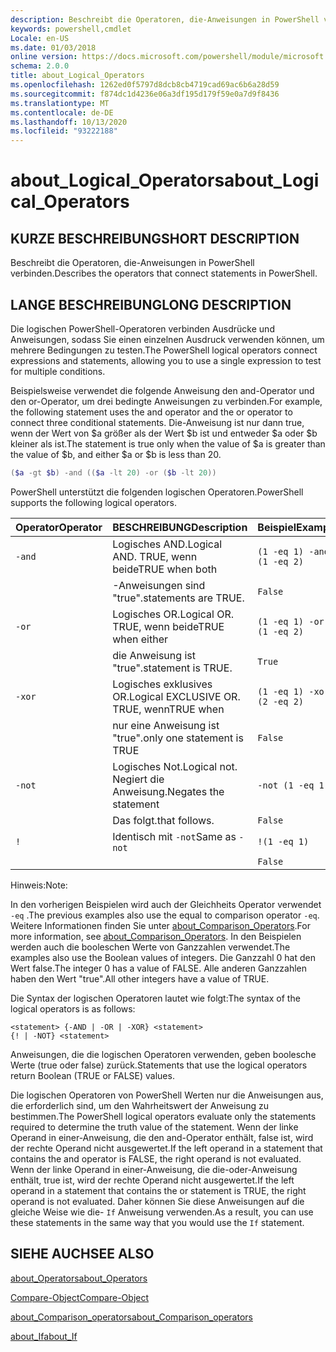 ```yaml
---
description: Beschreibt die Operatoren, die-Anweisungen in PowerShell verbinden.
keywords: powershell,cmdlet
Locale: en-US
ms.date: 01/03/2018
online version: https://docs.microsoft.com/powershell/module/microsoft.powershell.core/about/about_logical_operators?view=powershell-7&WT.mc_id=ps-gethelp
schema: 2.0.0
title: about_Logical_Operators
ms.openlocfilehash: 1262ed0f5797d8dcb8cb4719cad69ac6b6a28d59
ms.sourcegitcommit: f874dc1d4236e06a3df195d179f59e0a7d9f8436
ms.translationtype: MT
ms.contentlocale: de-DE
ms.lasthandoff: 10/13/2020
ms.locfileid: "93222188"
---
```

# <a name="about_logical_operators"></a><span data-ttu-id="d9a8d-104">about_Logical_Operators</span><span class="sxs-lookup"><span data-stu-id="d9a8d-104">about_Logical_Operators</span></span>

## <a name="short-description"></a><span data-ttu-id="d9a8d-105">KURZE BESCHREIBUNG</span><span class="sxs-lookup"><span data-stu-id="d9a8d-105">SHORT DESCRIPTION</span></span>
<span data-ttu-id="d9a8d-106">Beschreibt die Operatoren, die-Anweisungen in PowerShell verbinden.</span><span class="sxs-lookup"><span data-stu-id="d9a8d-106">Describes the operators that connect statements in PowerShell.</span></span>

## <a name="long-description"></a><span data-ttu-id="d9a8d-107">LANGE BESCHREIBUNG</span><span class="sxs-lookup"><span data-stu-id="d9a8d-107">LONG DESCRIPTION</span></span>

<span data-ttu-id="d9a8d-108">Die logischen PowerShell-Operatoren verbinden Ausdrücke und Anweisungen, sodass Sie einen einzelnen Ausdruck verwenden können, um mehrere Bedingungen zu testen.</span><span class="sxs-lookup"><span data-stu-id="d9a8d-108">The PowerShell logical operators connect expressions and statements, allowing you to use a single expression to test for multiple conditions.</span></span>

<span data-ttu-id="d9a8d-109">Beispielsweise verwendet die folgende Anweisung den and-Operator und den or-Operator, um drei bedingte Anweisungen zu verbinden.</span><span class="sxs-lookup"><span data-stu-id="d9a8d-109">For example, the following statement uses the and operator and the or operator to connect three conditional statements.</span></span> <span data-ttu-id="d9a8d-110">Die-Anweisung ist nur dann true, wenn der Wert von $a größer als der Wert $b ist und entweder $a oder $b kleiner als ist.</span><span class="sxs-lookup"><span data-stu-id="d9a8d-110">The statement is true only when the value of $a is greater than the value of $b, and either $a or $b is less than</span></span>
20.

```powershell
($a -gt $b) -and (($a -lt 20) -or ($b -lt 20))
```

<span data-ttu-id="d9a8d-111">PowerShell unterstützt die folgenden logischen Operatoren.</span><span class="sxs-lookup"><span data-stu-id="d9a8d-111">PowerShell supports the following logical operators.</span></span>

|<span data-ttu-id="d9a8d-112">Operator</span><span class="sxs-lookup"><span data-stu-id="d9a8d-112">Operator</span></span>|<span data-ttu-id="d9a8d-113">BESCHREIBUNG</span><span class="sxs-lookup"><span data-stu-id="d9a8d-113">Description</span></span>                        |<span data-ttu-id="d9a8d-114">Beispiel</span><span class="sxs-lookup"><span data-stu-id="d9a8d-114">Example</span></span>                   |
|--------|-----------------------------------|--------------------------|
|`-and`  |<span data-ttu-id="d9a8d-115">Logisches AND.</span><span class="sxs-lookup"><span data-stu-id="d9a8d-115">Logical AND.</span></span> <span data-ttu-id="d9a8d-116">TRUE, wenn beide</span><span class="sxs-lookup"><span data-stu-id="d9a8d-116">TRUE when both</span></span>        |`(1 -eq 1) -and (1 -eq 2)`|
|        |<span data-ttu-id="d9a8d-117">-Anweisungen sind "true".</span><span class="sxs-lookup"><span data-stu-id="d9a8d-117">statements are TRUE.</span></span>               |`False`                   |
|`-or`   |<span data-ttu-id="d9a8d-118">Logisches OR.</span><span class="sxs-lookup"><span data-stu-id="d9a8d-118">Logical OR.</span></span> <span data-ttu-id="d9a8d-119">TRUE, wenn beide</span><span class="sxs-lookup"><span data-stu-id="d9a8d-119">TRUE when either</span></span>       |`(1 -eq 1) -or (1 -eq 2)` |
|        |<span data-ttu-id="d9a8d-120">die Anweisung ist "true".</span><span class="sxs-lookup"><span data-stu-id="d9a8d-120">statement is TRUE.</span></span>                 |`True`                    |
|`-xor`  |<span data-ttu-id="d9a8d-121">Logisches exklusives OR.</span><span class="sxs-lookup"><span data-stu-id="d9a8d-121">Logical EXCLUSIVE OR.</span></span> <span data-ttu-id="d9a8d-122">TRUE, wenn</span><span class="sxs-lookup"><span data-stu-id="d9a8d-122">TRUE when</span></span>    |`(1 -eq 1) -xor (2 -eq 2)`|
|        |<span data-ttu-id="d9a8d-123">nur eine Anweisung ist "true".</span><span class="sxs-lookup"><span data-stu-id="d9a8d-123">only one statement is TRUE</span></span>         |`False`                   |
|`-not`  |<span data-ttu-id="d9a8d-124">Logisches Not.</span><span class="sxs-lookup"><span data-stu-id="d9a8d-124">Logical not.</span></span> <span data-ttu-id="d9a8d-125">Negiert die Anweisung.</span><span class="sxs-lookup"><span data-stu-id="d9a8d-125">Negates the statement</span></span> |`-not (1 -eq 1)`          |
|        |<span data-ttu-id="d9a8d-126">Das folgt.</span><span class="sxs-lookup"><span data-stu-id="d9a8d-126">that follows.</span></span>                      |`False`                   |
|`!`     |<span data-ttu-id="d9a8d-127">Identisch mit `-not`</span><span class="sxs-lookup"><span data-stu-id="d9a8d-127">Same as `-not`</span></span>                     |`!(1 -eq 1)`              |
|        |                                   |`False`                   |

 <span data-ttu-id="d9a8d-128">Hinweis:</span><span class="sxs-lookup"><span data-stu-id="d9a8d-128">Note:</span></span>

<span data-ttu-id="d9a8d-129">In den vorherigen Beispielen wird auch der Gleichheits Operator verwendet `-eq` .</span><span class="sxs-lookup"><span data-stu-id="d9a8d-129">The previous examples also use the equal to comparison operator `-eq`.</span></span> <span data-ttu-id="d9a8d-130">Weitere Informationen finden Sie unter [about_Comparison_Operators](about_Comparison_Operators.md).</span><span class="sxs-lookup"><span data-stu-id="d9a8d-130">For more information, see [about_Comparison_Operators](about_Comparison_Operators.md).</span></span> <span data-ttu-id="d9a8d-131">In den Beispielen werden auch die booleschen Werte von Ganzzahlen verwendet.</span><span class="sxs-lookup"><span data-stu-id="d9a8d-131">The examples also use the Boolean values of integers.</span></span> <span data-ttu-id="d9a8d-132">Die Ganzzahl 0 hat den Wert false.</span><span class="sxs-lookup"><span data-stu-id="d9a8d-132">The integer 0 has a value of FALSE.</span></span> <span data-ttu-id="d9a8d-133">Alle anderen Ganzzahlen haben den Wert "true".</span><span class="sxs-lookup"><span data-stu-id="d9a8d-133">All other integers have a value of TRUE.</span></span>

<span data-ttu-id="d9a8d-134">Die Syntax der logischen Operatoren lautet wie folgt:</span><span class="sxs-lookup"><span data-stu-id="d9a8d-134">The syntax of the logical operators is as follows:</span></span>

```
<statement> {-AND | -OR | -XOR} <statement>
{! | -NOT} <statement>
```

<span data-ttu-id="d9a8d-135">Anweisungen, die die logischen Operatoren verwenden, geben boolesche Werte (true oder false) zurück.</span><span class="sxs-lookup"><span data-stu-id="d9a8d-135">Statements that use the logical operators return Boolean (TRUE or FALSE) values.</span></span>

<span data-ttu-id="d9a8d-136">Die logischen Operatoren von PowerShell Werten nur die Anweisungen aus, die erforderlich sind, um den Wahrheitswert der Anweisung zu bestimmen.</span><span class="sxs-lookup"><span data-stu-id="d9a8d-136">The PowerShell logical operators evaluate only the statements required to determine the truth value of the statement.</span></span> <span data-ttu-id="d9a8d-137">Wenn der linke Operand in einer-Anweisung, die den and-Operator enthält, false ist, wird der rechte Operand nicht ausgewertet.</span><span class="sxs-lookup"><span data-stu-id="d9a8d-137">If the left operand in a statement that contains the and operator is FALSE, the right operand is not evaluated.</span></span>
<span data-ttu-id="d9a8d-138">Wenn der linke Operand in einer-Anweisung, die die-oder-Anweisung enthält, true ist, wird der rechte Operand nicht ausgewertet.</span><span class="sxs-lookup"><span data-stu-id="d9a8d-138">If the left operand in a statement that contains the or statement is TRUE, the right operand is not evaluated.</span></span> <span data-ttu-id="d9a8d-139">Daher können Sie diese Anweisungen auf die gleiche Weise wie die- `If` Anweisung verwenden.</span><span class="sxs-lookup"><span data-stu-id="d9a8d-139">As a result, you can use these statements in the same way that you would use the `If` statement.</span></span>

## <a name="see-also"></a><span data-ttu-id="d9a8d-140">SIEHE AUCH</span><span class="sxs-lookup"><span data-stu-id="d9a8d-140">SEE ALSO</span></span>

[<span data-ttu-id="d9a8d-141">about_Operators</span><span class="sxs-lookup"><span data-stu-id="d9a8d-141">about_Operators</span></span>](about_Operators.md)

[<span data-ttu-id="d9a8d-142">Compare-Object</span><span class="sxs-lookup"><span data-stu-id="d9a8d-142">Compare-Object</span></span>](xref:Microsoft.PowerShell.Utility.Compare-Object)

[<span data-ttu-id="d9a8d-143">about_Comparison_operators</span><span class="sxs-lookup"><span data-stu-id="d9a8d-143">about_Comparison_operators</span></span>](about_Comparison_Operators.md)

[<span data-ttu-id="d9a8d-144">about_If</span><span class="sxs-lookup"><span data-stu-id="d9a8d-144">about_If</span></span>](about_If.md)
